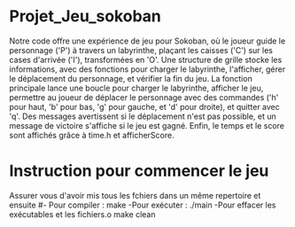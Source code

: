 # Projet_Jeu_sokoban


Notre code offre une expérience de jeu pour Sokoban, où le joueur guide le personnage ('P') à travers un labyrinthe, plaçant les caisses ('C') sur les cases d'arrivée ('I'), transformées en 'O'. Une structure de grille stocke les informations, avec des fonctions pour charger le labyrinthe, l'afficher, gérer le déplacement du personnage, et vérifier la fin du jeu. La fonction principale lance une boucle pour charger le labyrinthe, afficher le jeu, permettre au joueur de déplacer le personnage avec des commandes ('h' pour haut, 'b' pour bas, 'g' pour gauche, et 'd' pour droite), et quitter avec 'q'. Des messages avertissent si le déplacement n'est pas possible, et un message de victoire s'affiche si le jeu est gagné. Enfin, le temps et le score sont affichés grâce à time.h et afficherScore.

# Instruction pour commencer le jeu 
Assurer vous d'avoir mis tous les fchiers dans un même repertoire et ensuite 
#- Pour compiler : make 
-Pour exécuter : ./main 
-Pour effacer les exécutables et les fichiers.o make clean
